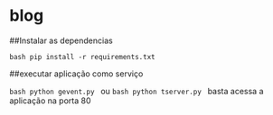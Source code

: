 # blog

##Instalar as dependencias

``bash
pip install -r requirements.txt
``

##executar aplicação como serviço

``bash
python gevent.py
``
ou
``bash
python tserver.py
``
basta acessa a aplicação na porta 80